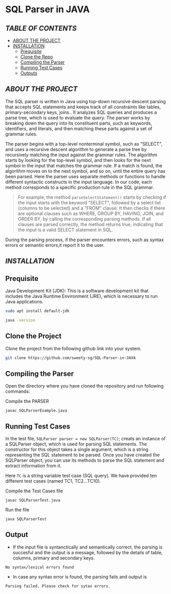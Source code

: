 # SQL Parser in JAVA

## _TABLE OF CONTENTS_
  - [ABOUT THE PROJECT](#about-the-project)
  - [INSTALLATION](#installation)
    - [Prequisite](#prequisite)
    - [Clone the Repo](#clone-the-repo)
    - [Compiling the Parser](#compiling-the-parser)
    - [Running Test Cases](#running-test-cases)
    - [Outputs](#outputs)
  


## _ABOUT THE PROJECT_

The SQL parser is written in Java using top-down recursive descent parsing that accepts SQL statements and keeps track of all constraints like tables, primary-secondary keys, joins.. It analyzes SQL queries and produces a parse tree, which is used to evaluate the query. The parser works by breaking down the query into its constituent parts, such as keywords, identifiers, and literals, and then matching these parts against a set of grammar rules.
    
The parser begins with a top-level nonterminal symbol, such as "SELECT", and uses a recursive descent algorithm to generate a parse tree by recursively matching the input against the grammar rules. The algorithm starts by looking for the top-level symbol, and then looks for the next symbol in the input that matches the grammar rule. If a match is found, the algorithm moves on to the next symbol, and so on, until the entire query has been parsed.
Here the parser uses separate methods or functions to handle different syntactic constructs in the input language. In our code, each method corresponds to a specific production rule in the SQL grammar.
> For example, the method `parseSelectStatement()` starts by checking if the input starts with the keyword "SELECT", followed by a select list (columns to be selected) and a "FROM" clause. It then checks if there are optional clauses such as WHERE, GROUP BY, HAVING, JOIN, and ORDER BY, by calling the corresponding parsing methods. If all clauses are parsed correctly, the method returns true, indicating that the input is a valid SELECT statement in SQL.


During the parsing process, if the parser encounters errors, such as syntax errors or semantic errors,it report it to the user.


## _INSTALLATION_

## Prequisite

Java Development Kit (JDK): This is a software development kit that includes the Java Runtime Environment (JRE), which is necessary to run Java applications.

```sh
sudo apt install default-jdk
```
```sh
java -version
```

## Clone the Project

Clone the project from the following github link into your system.

```sh
git clone https://github.com/sweety-sg/SQL-Parser-in-JAVA
```


## Compiling the Parser

Open the directory where you have cloned the repository and run following commands:

Compile the PARSER
```console
javac SQLParserExample.java
```

## Running Test Cases

In the test file, `SQLParser parser = new SQLParser(TC)`; creats an instance of a SQLParser object, which is used for parsing SQL statements. The constructor for this object takes a single argument, which is a string representing the SQL statement to be parsed. Once you have created the SQLParser object, you can use its methods to parse the SQL statement and extract information from it. 

Here `TC` is a string variable test case (SQL query). We have provided ten different test cases (named TC1, TC2...TC10).

Compile the Test Cases file

```console
javac SQLParserTest.java
```

Run the file

```console
java SQLParserTest
```

## Output

* If the input file is syntanctically and semantically correct, the parsing is succesful and the output is a message, followed by the details of table, columns, primary and secondary keys. 

```console
No syntax/lexical errors found
```
   

* In case any syntax error is found, the parsing fails and output is

```console
Parsing failed. Please check for sytax errors.
```


